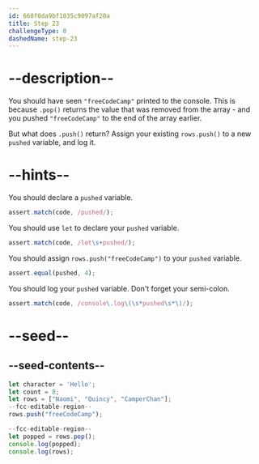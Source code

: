 ```yaml
---
id: 660f0da9bf1035c9097af20a
title: Step 23
challengeType: 0
dashedName: step-23
---
```


# --description--

You should have seen `"freeCodeCamp"` printed to the console. This is because `.pop()` returns the value that was removed from the array - and you pushed `"freeCodeCamp"` to the end of the array earlier.

But what does `.push()` return? Assign your existing `rows.push()` to a new `pushed` variable, and log it.

# --hints--

You should declare a `pushed` variable.

```js
assert.match(code, /pushed/);
```

You should use `let` to declare your `pushed` variable.

```js
assert.match(code, /let\s+pushed/);
```

You should assign `rows.push("freeCodeCamp")` to your `pushed` variable.

```js
assert.equal(pushed, 4);
```

You should log your `pushed` variable. Don't forget your semi-colon.

```js
assert.match(code, /console\.log\(\s*pushed\s*\)/);
```

# --seed--

## --seed-contents--

```js
let character = 'Hello';
let count = 8;
let rows = ["Naomi", "Quincy", "CamperChan"];
--fcc-editable-region--
rows.push("freeCodeCamp");

--fcc-editable-region--
let popped = rows.pop();
console.log(popped);
console.log(rows);
```
